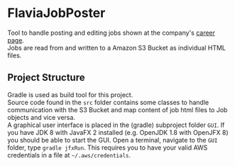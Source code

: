 # FlaviaJobPoster

Tool to handle posting and editing jobs shown at the company's [career page](https://www.flavia-it.de/karriere.html).  
Jobs are read from and written to a Amazon S3 Bucket as individual HTML files. 

## Project Structure 

Gradle is used as build tool for this project.  
Source code found in the `src` folder contains some classes to handle communication 
with the S3 Bucket and map content of job html files to Job objects and vice versa.  
A graphical user interface is placed in the (gradle) subproject folder `GUI`. 
If you have JDK 8 with JavaFX 2 installed (e.g. OpenJDK 1.8 with OpenJFX 8) you
should be able to start the GUI. Open a terminal, navigate to the `GUI` folder,
type `gradle jfxRun`. This requires you to have your valid AWS credentials in a file at 
`~/.aws/credentials`.
